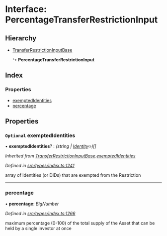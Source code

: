 # Interface: PercentageTransferRestrictionInput

## Hierarchy

* [TransferRestrictionInputBase](transferrestrictioninputbase.md)

  ↳ **PercentageTransferRestrictionInput**

## Index

### Properties

* [exemptedIdentities](percentagetransferrestrictioninput.md#optional-exemptedidentities)
* [percentage](percentagetransferrestrictioninput.md#percentage)

## Properties

### `Optional` exemptedIdentities

• **exemptedIdentities**? : *(string | [Identity](../classes/identity.md)‹›)[]*

*Inherited from [TransferRestrictionInputBase](transferrestrictioninputbase.md).[exemptedIdentities](transferrestrictioninputbase.md#optional-exemptedidentities)*

*Defined in [src/types/index.ts:1241](https://github.com/PolymathNetwork/polymesh-sdk/blob/38ee8078/src/types/index.ts#L1241)*

array of Identities (or DIDs) that are exempted from the Restriction

___

###  percentage

• **percentage**: *BigNumber*

*Defined in [src/types/index.ts:1266](https://github.com/PolymathNetwork/polymesh-sdk/blob/38ee8078/src/types/index.ts#L1266)*

maximum percentage (0-100) of the total supply of the Asset that can be held by a single investor at once
